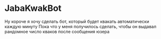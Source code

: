 # JabaKwakBot

Ну короче я хочу сделать бот, который будет квакать автоматически каждую минуту
Пока что у меня получилось сделать, чтобы он выдавал рандомное число кваков после сообщения юзера
